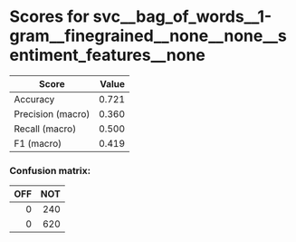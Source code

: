 # Scores for svc__bag_of_words__1-gram__finegrained__none__none__sentiment_features__none
|      Score      |Value|
|-----------------|----:|
|Accuracy         |0.721|
|Precision (macro)|0.360|
|Recall (macro)   |0.500|
|F1 (macro)       |0.419|

### Confusion matrix:
|OFF|NOT|
|--:|--:|
|  0|240|
|  0|620|
